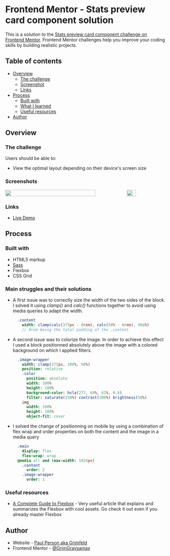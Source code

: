# Frontend Mentor - Stats preview card component solution

This is a solution to the [Stats preview card component challenge on Frontend Mentor](https://www.frontendmentor.io/challenges/stats-preview-card-component-8JqbgoU62). Frontend Mentor challenges help you improve your coding skills by building realistic projects.

## Table of contents

- [Overview](#overview)
  - [The challenge](#the-challenge)
  - [Screenshot](#screenshot)
  - [Links](#links)
- [Process](#process)
  - [Built with](#built-with)
  - [What I learned](#what-i-learned)
  - [Useful resources](#useful-resources)
- [Author](#author)

## Overview

### The challenge

Users should be able to:

- View the optimal layout depending on their device's screen size

### Screenshots

<div style="display: flex; align-items: center; justify-content: space-between">
  <img src="https://apps.stats-card-component.grimfeld.tech/assets/solution-preview.png" width="75%">
  <img src="https://apps.stats-card-component.grimfeld.tech/assets/solution-mobile-preview.png" width="24%">
</div>

### Links

- [Live Demo](https://apps.stats-card-component.grimfeld.tech/)

## Process

### Built with

- HTML5 markup
- [Sass](https://sass-lang.com/)
- Flexbox
- CSS Grid

### Main struggles and their solutions

- A first issue was to correctly size the width of the two sides of the block. I solved it using _clamp()_ and _calc()_ functions together to avoid using media queries to adapt the width.

  ```sass
    .content
      width: clamp(calc(375px - 8rem), calc(50% - 8rem), 40ch)
      // 8rem being the total padding of the .content
  ```

- A second issue was to colorize the image. In order to achieve this effect I used a block positionned absolutely above the image with a colored background on which I applied filters.

  ```sass
    .image-wrapper
      width: clamp(375px, 100%, 50%)
      position: relative
      .color
        position: absolute
        width: 100%
        height: 100%
        background-color: hsla(277, 64%, 61%, 0.6)
        filter: saturate(150%) contrast(200%) brightness(50%)
      img
        width: 100%
        height: 100%
        object-fit: cover
  ```

- I solved the change of positionning on mobile by using a combination of flex wrap and order properties on both the content and the image in a media query
  ```sass
    .main
      display: flex
      flex-wrap: wrap
    @media all and (max-width: 1024px)
      .content
        order: 2
      .image-wrapper
        order: 1
  ```

### Useful resources

- [A Complete Guide to Flexbox](https://css-tricks.com/snippets/css/a-guide-to-flexbox/) - Very useful article that explains and summarizes the Flexbox with cool assets. Go check it out even if you already master Flexbox

## Author

- Website - [Paul Person aka Grimfeld](https://grimfeld.tech)
- Frontend Mentor - [@GrimGraysamas](https://www.frontendmentor.io/profile/GrimGraysamas)
